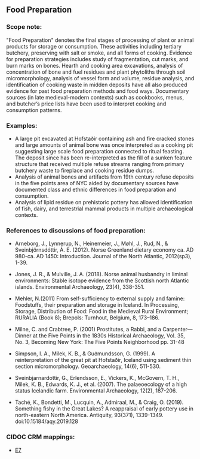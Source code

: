 
## Food Preparation

###  Scope note: 
"Food Preparation" denotes the final stages of processing of plant or animal products for storage or consumption. These activities including tertiary butchery, preserving with salt or smoke, and all forms of cooking. Evidence for preparation strategies includes study of fragmentation, cut marks, and burn marks on bones. Hearth and cooking area excavations, analysis of concentration of bone and fuel residues and plant phytoliths through soil micromorphology, analysis of vessel form and volume, residue analysis, and identification of cooking waste in midden deposits have all also produced evidence for past food preparation methods and food ways.  Documentary sources (in late medieval-modern contexts) such as cookbooks, menus, and butcher’s price lists have been used to interpret cooking and consumption patterns.

### Examples: 

* A large pit excavated at Hofstaðir containing ash and fire cracked stones and large amounts of animal bone was once interpreted as a cooking pit suggesting large scale food preparation connected to ritual feasting. The deposit since has been re-interpreted as the fill of a sunken feature structure that received multiple refuse streams ranging from primary butchery waste to fireplace and cooking residue dumps.
* Analysis of animal bones and artifacts from 19th century refuse deposits in the five points area of NYC aided by documentary sources have documented class and ethnic differences in food preparation and consumption.
* Analysis of lipid residue on prehistoric pottery has allowed identification of fish, dairy, and terrestrial mammal products in multiple archaeological contexts.


### References to discussions of food preparation:

* Arneborg, J., Lynnerup, N., Heinemeier, J., Møhl, J., Rud, N., & Sveinbjörnsdóttir, Á. E. (2012). Norse Greenland dietary economy ca. AD 980-ca. AD 1450: Introduction. Journal of the North Atlantic, 2012(sp3), 1-39.

* Jones, J. R., & Mulville, J. A. (2018). Norse animal husbandry in liminal environments: Stable isotope evidence from the Scottish north Atlantic islands. Environmental Archaeology, 23(4), 338-351.

* Mehler, N.(2011) From self-sufficiency to external supply and famine: Foodstuffs, their preparation and storage in Iceland. In Processing, Storage, Distribution of Food: Food in the Medieval Rural Environment; RURALIA (Book 8); Brepols: Turnhout, Belgium, 8, 173–186.

* Milne, C. and Crabtree, P. (2001) Prostitutes, a Rabbi, and a Carpenter—Dinner at the Five Points in the 1830s Historical Archaeology, Vol. 35, No. 3, Becoming New York: The Five Points Neighborhood pp. 31-48

* Simpson, I. A., Milek, K. B., & Guðmundsson, G. (1999). A reinterpretation of the great pit at Hofstaðir, Iceland using sediment thin section micromorphology. Geoarchaeology, 14(6), 511-530.

* Sveinbjarnardottir, G., Erlendsson, E., Vickers, K., McGovern, T. H., Milek, K. B., Edwards, K. J., et al. (2007). The palaeoecology of a high status Icelandic farm. Environmental Archaeology, 12(2), 187-206.
* Taché, K., Bondetti, M., Lucquin, A., Admiraal, M., & Craig, O. (2019). Something fishy in the Great Lakes? A reappraisal of early pottery use in north-eastern North America. Antiquity, 93(371), 1339-1349. doi:10.15184/aqy.2019.128



### CIDOC CRM mappings: 

* [E7](http://www.cidoc-crm.org/Entity/E7-Activity/Version-6.2.1)


